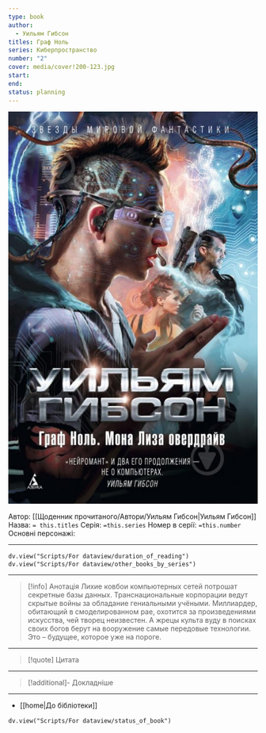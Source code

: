 ```yaml
---
type: book
author:
  - Уильям Гибсон
titles: Граф Ноль
series: Киберпространство
number: "2"
cover: media/cover!200-123.jpg
start:
end:
status: planning
---
```

![cover|200](media/cover!200-123.jpg)

Автор: [[Щоденник прочитаного/Автори/Уильям Гибсон|Уильям Гибсон]]
Назва: `= this.titles`
Серія:  `=this.series`
Номер в серії: `=this.number`
Основні персонажі:

---
```dataviewjs
dv.view("Scripts/For dataview/duration_of_reading")
dv.view("Scripts/For dataview/other_books_by_series")
```

---
>[!info] Анотація
>Лихие ковбои компьютерных сетей потрошат секретные базы данных. Транснациональные корпорации ведут скрытые войны за обладание гениальными учёными. Миллиардер, обитающий в смоделированном рае, охотится за произведениями искусства, чей творец неизвестен. А жрецы культа вуду в поисках своих богов берут на вооружение самые передовые технологии. Это – будущее, которое уже на пороге.
___

>[!quote] Цитата

---
>[!additional]- Докладніше

---

- [[home|До бібліотеки]]

```dataviewjs
dv.view("Scripts/For dataview/status_of_book")
```